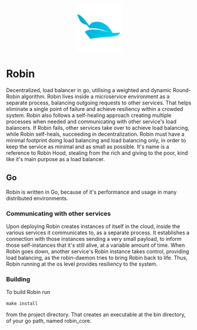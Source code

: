 <p align="center">
  <img src="/docs/go_robin_logo.svg" width="128" alt="Robin Logo"/>
</p>

# Robin
Decentralized, load balancer in go, utilising a weighted and dynamic Round-Robin algorithm. Robin lives inside a microservice environment as a separate process, balancing outgoing requests to other services. That helps eliminate a single point of failure and achieve resiliency within a crowded system. Robin also follows a self-healing approach creating multiple processes when needed and communicating with other service's load balancers. If Robin fails, other services take over to achieve load balancing, while Robin self-heals, succeeding in decentralization. Robin must have a minimal footprint doing load balancing and load balancing only, in order to keep the service as minimal and as small as possible. It's name is a reference to Robin Hood, stealing from the rich and giving to the poor, kind like it's main purpose as a load balancer.

## Go
Robin is written in Go, because of it's performance and usage in many distributed environments.

### Communicating with other services
Upon deploying Robin creates instances of itself in the cloud, inside the various services it communicates to, as a separate process. It establishes a connection with those instances sending a very small payload, to inform those self-instances that it's still alive, at a variable amount of time. When Robin goes down, another service's Robin instance takes control, providing load balancing, as the robin-daemon tries to bring Robin back to life. Thus, Robin running at the os level provides resiliency to the system.

### Building
To build Robin run
```
make install
```
from the project directory. That creates an executable at the bin directory, of your go path, named robin_core.
